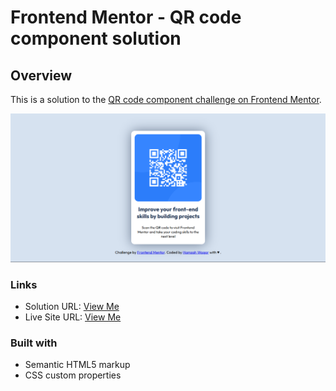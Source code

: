 # Frontend Mentor - QR code component solution

## Overview
This is a solution to the [QR code component challenge on Frontend Mentor](https://www.frontendmentor.io/challenges/qr-code-component-iux_sIO_H).

![My QR-Component](images/my-qr-code-snippet.png)

### Links

- Solution URL: [View Me](https://hamzawaqar82.github.io/QR-Component/)
- Live Site URL: [View Me](https://hamzawaqar82.github.io/QR-Component/)

### Built with

- Semantic HTML5 markup
- CSS custom properties
